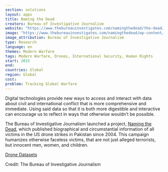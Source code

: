 ```yaml
---
section: solutions
layout: apps
title: Naming the Dead 
creators: Bureau of Investigative Journalism 
website: "https://www.thebureauinvestigates.com/namingthedead/the-dead/?lang=en"
image: "https://www.thebureauinvestigates.com/namingthedead/wp-content/themes/naming-the-dead/assets/img/people.jpg"
image_attribution: Bureau of Investigative Journalism
type: Research 
language: en
themes: Modern Warfare
tags: Modern Warfare, Drones, International Security, Human Rights
start: 2015
end: 
countries: Global
region: Global
cost: 
problem: Tracking Global Warfare
---
```

Digital technologies provide new ways to access and interact with data about civil and international conflict that is more comprehensive and immediate. Using said data so that it is both more digestible and interactive can encourage us to reflect in ways that otherwise wouldn’t be possible. 

The Bureau of Investigative Journalism launched a project, [Naming the Dead](https://www.thebureauinvestigates.com/namingthedead/the-dead/?lang=en), which published biographical and circumstantial information of all victims in the US drone strikes in Pakistan since 2004. This campaign humanizes otherwise faceless victims, that are not just alleged terrorists, but innocent men, women, and children. 

[Drone Datasets](https://www.thebureauinvestigates.com/category/projects/drones/drones-graphs/)

Credit: The Bureau of Investigative Journalism
